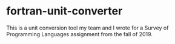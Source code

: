 # fortran-unit-converter
This is a unit conversion tool my team and I wrote for a Survey of Programming Languages assignment from the fall of 2019. 
